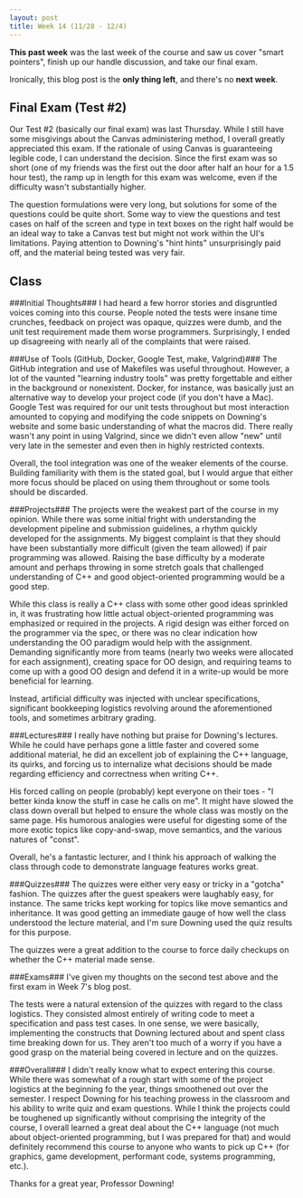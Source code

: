 ```yaml
---
layout: post
title: Week 14 (11/28 - 12/4)
---
```


**This past week** was the last week of the course and saw us cover "smart pointers", finish up our handle discussion, and take our final exam.

Ironically, this blog post is the **only thing left**, and there's no **next week**.

Final Exam (Test #2)
--------------------
Our Test #2 (basically our final exam) was last Thursday. While I still have some misgivings about the Canvas administering method, I overall greatly appreciated this exam. If the rationale of using Canvas is guaranteeing legible code, I can understand the decision. Since the first exam was so short (one of my friends was the first out the door after half an hour for a 1.5 hour test), the ramp up in length for this exam was welcome, even if the difficulty wasn't substantially higher.

The question formulations were very long, but solutions for some of the questions could be quite short. Some way to view the questions and test cases on half of the screen and type in text boxes on the right half would be an ideal way to take a Canvas test but might not work within the UI's limitations. Paying attention to Downing's "hint hints" unsurprisingly paid off, and the material being tested was very fair.

Class
-----

###Initial Thoughts###
I had heard a few horror stories and disgruntled voices coming into this course. People noted the tests were insane time crunches, feedback on project was opaque, quizzes were dumb, and the unit test requirement made them worse programmers. Surprisingly, I ended up disagreeing with nearly all of the complaints that were raised.

###Use of Tools (GitHub, Docker, Google Test, make, Valgrind)###
The GitHub integration and use of Makefiles was useful throughout. However, a lot of the vaunted "learning industry tools" was pretty forgettable and either in the background or nonexistent. Docker, for instance, was basically just an alternative way to develop your project code (if you don't have a Mac). Google Test was required for our unit tests throughout but most interaction amounted to copying and modifying the code snippets on Downing's website and some basic understanding of what the macros did. There really wasn't any point in using Valgrind, since we didn't even allow "new" until very late in the semester and even then in highly restricted contexts.

Overall, the tool integration was one of the weaker elements of the course. Building familiarity with them is the stated goal, but I would argue that either more focus should be placed on using them throughout or some tools should be discarded.

###Projects###
The projects were the weakest part of the course in my opinion. While there was some initial fright with understanding the development pipeline and submission guidelines, a rhythm quickly developed for the assignments. My biggest complaint is that they should have been substantially more difficult (given the team allowed) if pair programming was allowed. Raising the base difficulty by a moderate amount and perhaps throwing in some stretch goals that challenged understanding of C++ and good object-oriented programming would be a good step.

While this class is really a C++ class with some other good ideas sprinkled in, it was frustrating how little actual object-oriented programming was emphasized or required in the projects. A rigid design was either forced on the programmer via the spec, or there was no clear indication how understanding the OO paradigm would help with the assignment. Demanding significantly more from teams (nearly two weeks were allocated for each assignment), creating space for OO design, and requiring teams to come up with a good OO design and defend it in a write-up would be more beneficial for learning.

Instead, artificial difficulty was injected with unclear specifications, significant bookkeeping logistics revolving around the aforementioned tools, and sometimes arbitrary grading.

###Lectures###
I really have nothing but praise for Downing's lectures. While he could have perhaps gone a little faster and covered some additional material, he did an excellent job of explaining the C++ language, its quirks, and forcing us to internalize what decisions should be made regarding efficiency and correctness when writing C++.

His forced calling on people (probably) kept everyone on their toes - "I better kinda know the stuff in case he calls on me". It might have slowed the class down overall but helped to ensure the whole class was mostly on the same page. His humorous analogies were useful for digesting some of the more exotic topics like copy-and-swap, move semantics, and the various natures of "const". 

Overall, he's a fantastic lecturer, and I think his approach of walking the class through code to demonstrate language features works great.

###Quizzes###
The quizzes were either very easy or tricky in a "gotcha" fashion. The quizzes after the guest speakers were laughably easy, for instance. The same tricks kept working for topics like move semantics and inheritance. It was good getting an immediate gauge of how well the class understood the lecture material, and I'm sure Downing used the quiz results for this purpose.

The quizzes were a great addition to the course to force daily checkups on whether the C++ material made sense. 

###Exams###
I've given my thoughts on the second test above and the first exam in Week 7's blog post.

The tests were a natural extension of the quizzes with regard to the class logistics. They consisted almost entirely of writing code to meet a specification and pass test cases. In one sense, we were basically, implementing the constructs that Downing lectured about and spent class time breaking down for us. They aren't too much of a worry if you have a good grasp on the material being covered in lecture and on the quizzes.

###Overall###
I didn't really know what to expect entering this course. While there was somewhat of a rough start with some of the project logistics at the beginning fo the year, things smoothened out over the semester. I respect Downing for his teaching prowess in the classroom and his ability to write quiz and exam questions. While I think the projects could be toughened up significantly without comprising the integrity of the course, I overall learned a great deal about the C++ language (not much about object-oriented programming, but I was prepared for that) and would definitely recommend this course to anyone who wants to pick up C++ (for graphics, game development, performant code, systems programming, etc.). 

Thanks for a great year, Professor Downing!


